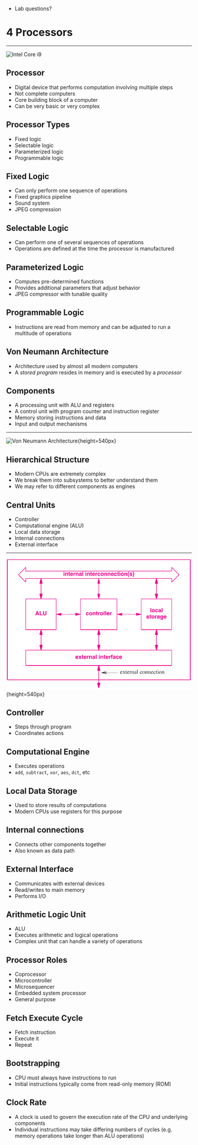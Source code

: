 - Lab questions?

4 Processors
============

---

![Intel Core i9](https://upload.wikimedia.org/wikipedia/commons/thumb/0/0a/Intel_i9-14900KF_CPU.jpg/429px-Intel_i9-14900KF_CPU.jpg)

Processor
---------

- Digital device that performs computation involving multiple steps
- Not complete computers
- Core building block of a computer
- Can be very basic or very complex

Processor Types
---------------

- Fixed logic
- Selectable logic
- Parameterized logic
- Programmable logic

Fixed Logic
-----------

- Can only perform one sequence of operations
- Fixed graphics pipeline
- Sound system
- JPEG compression

Selectable Logic
----------------

- Can perform one of several sequences of operations
- Operations are defined at the time the processor is manufactured

Parameterized Logic
-------------------

- Computes pre-determined functions
- Provides additional parameters that adjust behavior
- JPEG compressor with tunable quality

Programmable Logic
------------------

- Instructions are read from memory and can be adjusted to run a multitude of operations

Von Neumann Architecture
------------------------

- Architecture used by almost all modern computers
- A *stored program* resides in memory and is executed by a *processor*

Components
----------

- A processing unit with ALU and registers
- A control unit with program counter and instruction register
- Memory storing instructions and data
- Input and output mechanisms

---

![Von Neumann Architecture](https://upload.wikimedia.org/wikipedia/commons/e/e5/Von_Neumann_Architecture.svg){height=540px}

Hierarchical Structure
----------------------

- Modern CPUs are extremely complex
- We break them into subsystems to better understand them
- We may refer to different components as engines

Central Units
-------------

- Controller
- Computational engine (ALU)
- Local data storage
- Internal connections
- External interface

---

![Major Units](media/4-3.png){height=540px}

Controller
----------

- Steps through program
- Coordinates actions

Computational Engine
--------------------

- Executes operations
- `add`, `subtract`, `xor`, `aes`, `dct`, etc

Local Data Storage
------------------

- Used to store results of computations
- Modern CPUs use registers for this purpose

Internal connections
--------------------

- Connects other components together
- Also known as data path

External Interface
------------------

- Communicates with external devices
- Read/writes to main memory
- Performs I/O

Arithmetic Logic Unit
---------------------

- ALU
- Executes arithmetic and logical operations
- Complex unit that can handle a variety of operations

Processor Roles
---------------

- Coprocessor
- Microcontroller
- Microsequencer
- Embedded system processor
- General purpose

Fetch Execute Cycle
-------------------

- Fetch instruction
- Execute it
- Repeat

Bootstrapping
-------------

- CPU must always have instructions to run
- Initial instructions typically come from read-only memory (ROM)

Clock Rate
----------

- A clock is used to govern the execution rate of the CPU and underlying components
- Individual instructions may take differing numbers of cycles (e.g. memory operations take longer than ALU operations)
